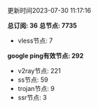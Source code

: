 更新时间2023-07-30 11:17:16

**总订阅: 36**
**总节点: 7735**
- vless节点: 7

**google ping有效节点: 292**
- v2ray节点: 221
- ss节点: 59
- trojan节点: 9
- ssr节点: 3
